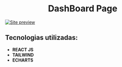 
<h1 align="center">DashBoard Page</h1>

[![Site preview](https://github.com/CalvinSoares/ChartsDashboard/assets/99036067/788b102d-aa6f-4355-8a63-d91093848c3e)](https://vercel.com/calvin-soares-projects/charts-dashboard)

## Tecnologias utilizadas: 

* **REACT JS**
* **TAILWIND**
* **ECHARTS**
